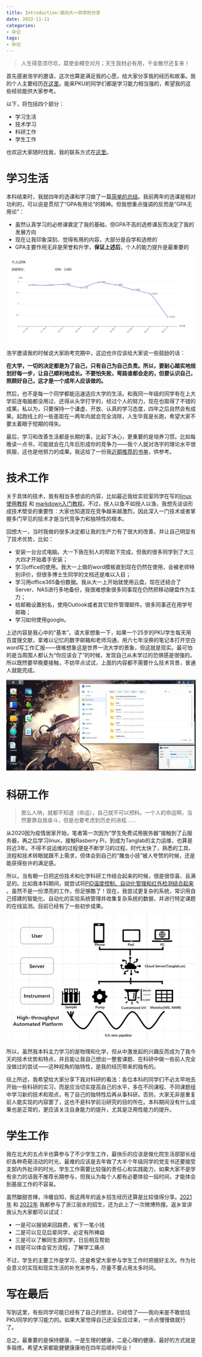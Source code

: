 ```yaml
---
title: Introduction:面向大一同学的分享
date: 2022-11-11
categories:
- 杂记
tags:
- 杂记
---
```




> 人生得意须尽欢，莫使金樽空对月；天生我材必有用，千金散尽还复来！
> 

首先感谢浩宇的邀请，这次也算是满足我的心愿，给大家分享我的经历和故事。我的个人主要经历[在这里](http://jiangyida.top/2022/01/01/cv/)。能来PKU的同学们都是学习能力相当强的，希望我的这些经验能供大家参考。

以下，将包括四个部分：

- 学习生活
- 技术学习
- 科研工作
- 学生工作

也欢迎大家随时找我，我的联系方式在[这里](http://jiangyida.top/2021/02/15/about/)。

# 学习生活

本科结束时，我就四年的选课和学习做了一篇[简单的总结](http://jiangyida.top/2021/08/26/JYD%E3%81%AE%E6%9C%AC%E7%A7%91%E8%AF%BE%E7%A8%8B%E6%80%BB%E7%BB%93%202e99f3228fac4046aadef75a9e5441e0/)。我前两年的选课是相对功利的，可以说是贯彻了“GPA有用论”的精神。但我想重点强调的反而是“GPA无用论”：

- 虽然认真学习的必修课奠定了我的基础，但GPA不高的选修课反而决定了我的发展方向
- 现在让我印象深刻、觉得有用的内容，大部分是自学和选修的
- GPA主要作用无非是荣誉和升学，**保证上述后**，个人的能力提升是最重要的

![我的GPA](https://raw.githubusercontent.com/DF-Master/yidapicbed/main/2022/202211/221111-1.png)

浩宇邀请我的时候说大家刚考完期中，这边也许应该给大家说一些鼓励的话：

**在大学，一切的决定都是为了自己，只有自己为自己负责。所以，要耐心踏实地规划好每一步，让自己顺利地成长。不要怕失败，弯路谁都会走的，但要认识自己，照顾好自己，这才是一个成年人应该做的。**

然后，也不是每一个同学都能迅速适应大学的生活。和我同一年级的同学有在上大学前连电脑都没用过、还得从头学打字的，经过个人的努力，现在也取得了不错的成果。私以为，只要保持一个谦虚、开放、认真的学习态度，四年之后自然会有成果。起跑线上的一些差距在一两年内就会完全消除，人生毕竟是长跑，希望大家不要太着眼于短期的得失。

最后，学习和改善生活都是长期的事，比起下决心，更重要的是培养习惯。比如每晚读一点书，可能就会在几年后形成你的竞争力——我个人就对浩宇的理论水平很佩服，这也是他努力的成果。我这给了一份我[近期推荐的书单](http://jiangyida.top/2022/10/04/202210%E4%B9%A6%E7%9B%AE%E6%8E%A8%E8%8D%90/)，供参考。

# 技术工作

关于具体的技术，我有相当多想谈的内容，比如最近我给实验室同学在写的[linux使用教程](http://jiangyida.top/2022/11/08/20221108-LinuxTutorial1/) 和 [markdown入门教程](http://jiangyida.top/2022/11/04/Tanglab%20Tutorial%20%E9%9D%A2%E5%90%91%E7%A7%91%E7%A0%94%E4%BA%BA%E5%91%98%E7%9A%84Markdown%E5%BA%94%E7%94%A8%E6%95%99%E7%A8%8B/)。不过，授人以鱼不如授人以渔，我想先谈谈形成技术壁垒的重要性：大家也知道现在竞争越来越激烈，因此深入一门技术或者掌握多门罕见的技术才是当代竞争力和独特性的根本。

回想大一，当时我做的很多决定都让我的生产力有了很大的改善，并让自己明显有了技术优势，比如：

- 安装一台台式电脑。大一下我在别人的帮助下完成，但我的很多同学到了大三大四才开始着手安装；
- 学习office的使用。我大一上做的word模板直到现在仍然在使用，会被老师特别评价，但很多博士生同学的文档还是难以入目；
- 学习用office365备份数据。我从大一上开始就使用云盘，现在还结合了Server、NAS进行多地备份，我很难想象很多同事现在仍然把移动硬盘作为主力；
- 给邮箱设置别名，使用Outlook或者其它软件管理邮件。很多同事还在用学号邮箱；
- 学习如何使用google。

上述内容是我心中的“基本”。请大家想象一下，如果一个25岁的PKU学生每天用百度搜文献，拿难以记忆的数字邮箱和老师沟通，用六七年没换的笔记本打开空白word写工作汇报——很难想象这是世界一流大学的景象，但这就是现实。最可怕的是当周围人都认为“你应该会了”的时候，发现自己从未学过的恐惧感是很强的。所以既然要早晚要接触，不妨早点试试，上面的内容都不需要什么技术背景，普通人就能完成。

![我给实验室架设的synology NAS ](https://raw.githubusercontent.com/DF-Master/yidapicbed/main/2022/202211/221111-2.png)

# 科研工作

> 那么人呐，就都不知道（命运），自己就不可以预料。一个人的命运啊，当然要靠自我奋斗，但是也要考虑到历史的进程……
> 

从2020因为疫情居家开始，笔者第一次因为“学生免费试用服务器”接触到了云服务器，再之后学习linux，接触Rasberry Pi，到成为Tanglab的主力运维，也算是将近3年。不得不说运维的过程便是不断学习的过程，时代太快了，熟悉的工具、流程和技术转眼就跟不上需求，但体会到自己的“雕虫小技”被人夸赞的时候，还是能获得些许的满足感。

所以，当有朝一日把这份技术和化学科研工作结合起来的时候，很是很惊喜、且满足的。比如我本科期间，就尝试将[PID温度控制、自动化管理和红外检测结合起来](http://jiangyida.top/2021/03/10/%E6%96%B0%E8%A3%85%E7%BD%AE%EF%BC%9A%E7%94%A8%E4%BA%8E%E7%86%94%E8%9E%8D%E5%A2%9E%E5%BC%BA%E9%94%82%E7%A6%BB%E5%AD%90%E6%8D%95%E8%8E%B7%E5%89%82%E7%89%B9%E5%BE%81FTIR%E4%BF%A1%E5%8F%B7/) 。虽然不是一份漂亮的工作，但足够酷了！现在，我尝试更复杂的系统，常识用自己搭建的智能化、自动化的实验系统管理并收集复杂系统的数据，并进行特定课题的在线监测。目前已经有了一些初步成果。

![目前想要进行的工作](https://raw.githubusercontent.com/DF-Master/yidapicbed/main/2022/202211/221111-3.png)

所以，虽然我本科主力学习的是物理和化学，但从中激发起的兴趣反而成为了我今天的技术优势和特点，并且能让我自己想出一整套课题、在科研中做一些前人完全没做过的尝试——这种视角的独特性，是我的经历带来的独有的。

综上所述，我希望给大家分享下我对科研的看法：各位本科的同学们不必太早地去开始一些科研的实习，而是应当切实提高自己的水平，多在不同课程、不同课题组中学习新的技术和观点，有了自己的独特性后再从事科研。否则，大家无非是重复前人能实现的内容罢了，这也不是科学前沿研究的目的所在。本科期间没有什么成果也是正常的，更应该关注自身能力的提升，尤其是泛用性能力的提升。

# 学生工作

我在北大的五点半也算参与了不少学生工作，最快乐的应该是做化院生活部部长组织各种奇葩活动的时光，最难的应该是去年做了大半个年级同学的党支书还要接受支部内外批评的时光。学生工作需要比较强的责任心和实践能力，如果大家不是学有余力的话我不推荐长期参与，但我认为每个人都有必要体验一段时间，才能体会到基层工作的不容易。

虽然酸甜苦辣，冷暖自知，我这两年的返乡招生经历还算是比较值得分享。[2021年](http://jiangyida.top/2021/08/26/2021%E6%8B%9B%E7%94%9F%E7%BA%AA%E5%BD%95/) 和 [2022年](http://jiangyida.top/2022/07/03/2022%E6%8B%9B%E7%94%9F%E8%AE%B0%E5%BD%95/) 我都参与了浙江丽水的招生，还为此上了一次微博热搜。返乡宣讲我认为大家都可以试试：

- 一是可以报销来回路费，省下一笔小钱
- 二是可以见见后辈同学，必定有所裨益
- 三是可以了解同生源同学，日后相互帮助
- 四是可以体会官方流程，了解学工痛点

不过，学生的主要工作是学习，还是希望大家参与学生工作时把握好主次。作为社会意义的实现和现实生活的补充来参与，尽量不要占用太多时间。

# 写在最后

写到这里，有些同学可能已经有了自己的想法，已经悟了——我向来是不敢低估PKU同学的学习能力的。如果大家觉得自己还没反应过来，一点点慢慢做就行了。

总之，最重要的是保持健康，一是生理的健康，二是心理的健康，最好的方式就是多锻炼。希望大家都能健健康康地在四年后顺利毕业！